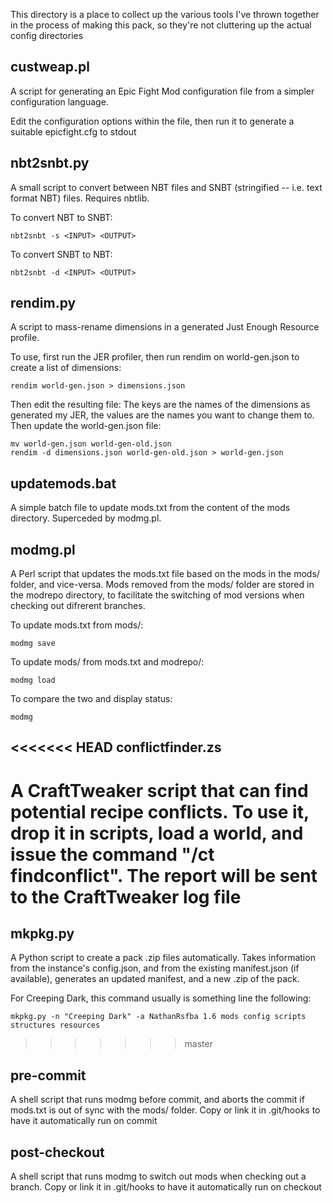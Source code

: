 This directory is a place to collect up the various tools I've thrown together
in the process of making this pack, so they're not cluttering up the actual
config directories

custweap.pl
-----------
A script for generating an Epic Fight Mod configuration file from a simpler
configuration language.

Edit the configuration options within the file, then run it to generate a
suitable epicfight.cfg to stdout

nbt2snbt.py
----------- 
A small script to convert between NBT files and SNBT (stringified -- i.e. text
format NBT) files. Requires nbtlib. 

To convert NBT to SNBT:

    nbt2snbt -s <INPUT> <OUTPUT>

To convert SNBT to NBT:

    nbt2snbt -d <INPUT> <OUTPUT>

rendim.py
---------
A script to mass-rename dimensions in a generated Just Enough Resource
profile.

To use, first run the JER profiler, then run rendim on world-gen.json to
create a list of dimensions:

    rendim world-gen.json > dimensions.json

Then edit the resulting file: The keys are the names of the dimensions as
generated my JER, the values are the names you want to change them to. Then
update the world-gen.json file:

    mv world-gen.json world-gen-old.json
    rendim -d dimensions.json world-gen-old.json > world-gen.json

updatemods.bat
--------------
A simple batch file to update mods.txt from the content of the mods directory.
Superceded by modmg.pl.

modmg.pl
--------
A Perl script that updates the mods.txt file based on the mods in the mods/
folder, and vice-versa. Mods removed from the mods/ folder are stored in the
modrepo directory, to facilitate the switching of mod versions when checking
out difrerent branches. 

To update mods.txt from mods/:

    modmg save

To update mods/ from mods.txt and modrepo/:

    modmg load

To compare the two and display status:

    modmg

<<<<<<< HEAD
conflictfinder.zs
-----------------
A CraftTweaker script that can find potential recipe conflicts. To use it, drop
it in scripts, load a world, and issue the command "/ct findconflict". The
report will be sent to the CraftTweaker log file
=======
mkpkg.py
--------
A Python script to create a pack .zip files automatically. Takes information
from the instance's config.json, and from the existing manifest.json (if
available), generates an updated manifest, and a new .zip of the pack.

For Creeping Dark, this command usually is something line the following:

    mkpkg.py -n "Creeping Dark" -a NathanRsfba 1.6 mods config scripts structures resources 
>>>>>>> master

pre-commit
----------
A shell script that runs modmg before commit, and aborts the commit if mods.txt
is out of sync with the mods/ folder. Copy or link it in .git/hooks to have it
automatically run on commit

post-checkout
-------------
A shell script that runs modmg to switch out mods when checking out a branch.
Copy or link it in .git/hooks to have it automatically run on checkout

